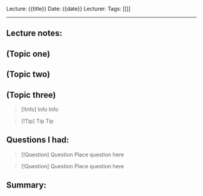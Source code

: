 Lecture: {{title}}
Date: {{date}}
Lecturer:
Tags: [[]]

---
## Lecture notes:

## (Topic one)
## (Topic two)
## (Topic three)

>[!Info] Info
> Info

>[!Tip] Tip
> Tip
## Questions I had:

> [!Question] Question
> Place question here


> [!Question] Question
> Place question here
## Summary: